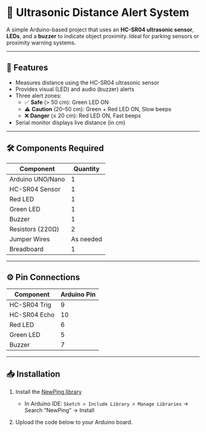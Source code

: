 # 🚗 Ultrasonic Distance Alert System

A simple Arduino-based project that uses an **HC-SR04 ultrasonic sensor**, **LEDs**, and a **buzzer** to indicate object proximity. Ideal for parking sensors or proximity warning systems.

---

## 🔧 Features

- Measures distance using the HC-SR04 ultrasonic sensor
- Provides visual (LED) and audio (buzzer) alerts
- Three alert zones:
  - ✅ **Safe** (> 50 cm): Green LED ON
  - ⚠️ **Caution** (20–50 cm): Green + Red LED ON, Slow beeps
  - ❌ **Danger** (≤ 20 cm): Red LED ON, Fast beeps
- Serial monitor displays live distance (in cm)

---

## 🛠️ Components Required

| Component         | Quantity |
|------------------|----------|
| Arduino UNO/Nano | 1        |
| HC-SR04 Sensor   | 1        |
| Red LED          | 1        |
| Green LED        | 1        |
| Buzzer           | 1        |
| Resistors (220Ω) | 2        |
| Jumper Wires     | As needed |
| Breadboard       | 1        |

---

## ⚙️ Pin Connections

| Component      | Arduino Pin |
|----------------|-------------|
| HC-SR04 Trig   | 9           |
| HC-SR04 Echo   | 10          |
| Red LED        | 6           |
| Green LED      | 5           |
| Buzzer         | 7           |

---

## 📥 Installation

1. Install the [NewPing library](https://github.com/PaulStoffregen/NewPing)
   - In Arduino IDE: `Sketch > Include Library > Manage Libraries` → Search “NewPing” → Install

2. Upload the code below to your Arduino board.
